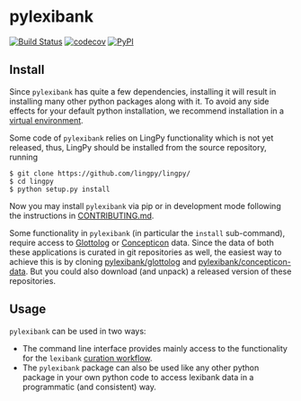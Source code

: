# pylexibank

[![Build Status](https://travis-ci.org/lexibank/pylexibank.png)](https://travis-ci.org/lexibank/pylexibank)
[![codecov](https://codecov.io/gh/lexibank/pylexibank/branch/master/graph/badge.svg)](https://codecov.io/gh/lexibank/pylexibank)
[![PyPI](https://img.shields.io/pypi/v/pylexibank.svg)](https://pypi.org/pypi/pylexibank)


## Install

Since `pylexibank` has quite a few dependencies, installing it will result in installing
many other python packages along with it. To avoid any side effects for your default
python installation, we recommend installation in a
[virtual environment](https://virtualenv.pypa.io/en/stable/).

Some code of `pylexibank` relies on LingPy functionality which is not yet released, thus,
LingPy should be installed from the source repository, running
```
$ git clone https://github.com/lingpy/lingpy/
$ cd lingpy
$ python setup.py install
```

Now you may install `pylexibank` via pip or in development mode following the instructions
in [CONTRIBUTING.md](CONTRIBUTING.md).

Some functionality in `pylexibank` (in particular the `install` sub-command), require access
to [Glottolog](http://glottolog.org) or [Concepticon](http://concepticon.pylexibank.org) data.
Since the data of both these applications is curated in git repositories as well, the easiest
way to achieve this is by cloning [pylexibank/glottolog](https://github.com/pylexibank/glottolog) and
[pylexibank/concepticon-data](https://github.com/pylexibank/concepticon). But you could also download
(and unpack) a released version of these repositories.


## Usage

`pylexibank` can be used in two ways:
- The command line interface provides mainly access to the functionality for the `lexibank`
  [curation workflow](workflow.md).
- The `pylexibank` package can also be used like any other python package in your own
  python code to access lexibank data in a programmatic (and consistent) way.

